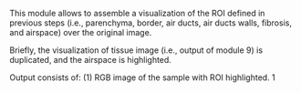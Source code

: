 This module allows to assemble a visualization of the ROI defined in previous steps (i.e., parenchyma, border, air ducts, air ducts walls, fibrosis, and airspace) over the original image.

Briefly, the visualization of tissue image (i.e., output of module 9) is duplicated, and the airspace is highlighted.

Output consists of: (1) RGB image of the sample with ROI highlighted. 1

